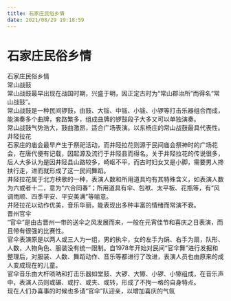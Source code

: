 ```yaml
---
title: 石家庄民俗乡情  
date: 2021/08/29 19:18:59  
---
```

  
# 石家庄民俗乡情  
石家庄民俗乡情  
常山战鼓  
常山战鼓最早出现在战国时期，兴盛于明，因正定古时为“常山郡治所”而得名“常山战鼓”。  
常山战鼓是一种民间锣鼓，由鼓、大钹、中钹、小钹、小锣等打击乐器组合而成，能演奏多个曲牌，套路繁多，组成曲牌的锣鼓段子大多又可以单独演奏。  
常山战鼓气势浩大，鼓曲激昂，适合广场表演。以东杨庄的常山战鼓最具代表性。  
井陉拉花  
石家庄的庙会最早产生于祭祀活动，而井陉拉花则源于民间庙会祭神时的广场花会，在唐代便有记载，因起源及流行于井陉县而得名。关于井陉拉花的传说很多，后人大多认为是因井陉县山路较多，崎岖不平，而古时妇女又是小脚，需要男人搀扶行走，进而就形成了这一民间舞蹈。  
井陉拉花属于北方秧歌的一种，表演人数和所用道具均有其特殊含义，如表演人数为六或者十二，意为“六合同春”；所用道具有伞、包袱、太平板、花瓶等，有“风调雨顺、四季平安、平安美满”等喻意。  
井陉拉花以动作优美，音乐华丽，能表现出多种丰富的情绪而常演不衰。  
晋州官伞  
“官伞”是由古晋州一带的送伞之风发展而来，一般在元宵佳节和喜庆之日表演，而且带有很强的比赛性。  
官伞表演原是以两人或三人为一组，男的执伞，女的左手为绢、右手为扇，队形、人数，人物角色、服装没有统一限制。自1978年开始对民间“官伞舞”进行发掘和整理后，对服装、人数、舞蹈动作、音乐等都进行了改进，表演人员也由原来的成人变成现在的儿童。  
官伞音乐由大杆唢呐和打击乐器如堂鼓、大锣、大镲、小锣、小镲组成，在音乐声中，表演人员则或碾、或拧、或夹、或转，形成了不拘一格的自身特点。  
现在人们办喜事的时候也多请“官伞”队迎亲，以增加喜庆的气氛  
